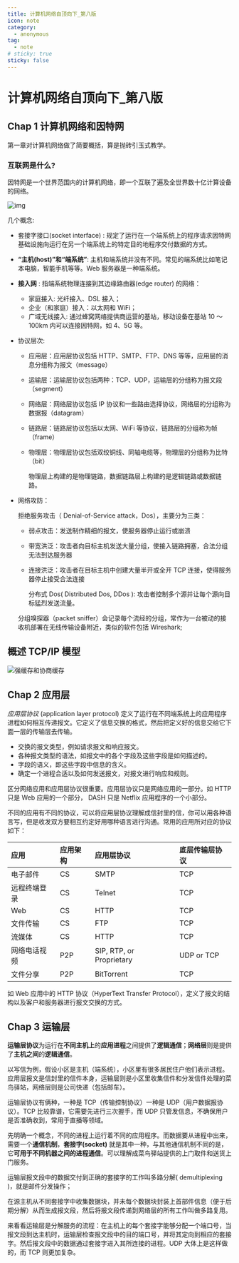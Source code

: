 ```yaml
---
title: 计算机网络自顶向下_第八版
icon: note
category:
  - anonymous
tag:
  - note
# sticky: true
sticky: false
---
```


# 计算机网络自顶向下\_第八版

## Chap 1 计算机网络和因特网

第一章对计算机网络做了简要概括，算是抛砖引玉式教学。

### 互联网是什么?

因特网是一个世界范围内的计算机网络，即一个互联了遍及全世界数十亿计算设备的网络。

![img](https://camo.githubusercontent.com/4370d8524d833b945269cc9f9b457b24af407001a6c7f68ed9f2310dca75c7a7/68747470733a2f2f747661312e73696e61696d672e636e2f6c617267652f3030386933736b4e6c7931677072616239383135736a333075303133736173772e6a7067)

几个概念:

- 套接字接口(socket interface) : 规定了运行在一个端系统上的程序请求因特网基础设施向运行在另一个端系统上的特定目的地程序交付数据的方式。

- **“主机(host)”和“端系统”**: 主机和端系统并没有不同。常见的端系统比如笔记本电脑，智能手机等等。Web 服务器是一种端系统。

- **接入网** : 指端系统物理连接到其边缘路由器(edge router) 的网络：

  - 家庭接入: 光纤接入、DSL 接入；
  - 企业（和家庭）接入：以太网和 WiFi；
  - 广域无线接入: 通过蜂窝网络提供商运营的基站，移动设备在基站 10 ～ 100km 内可以连接因特网，如 4、5G 等。

- 协议层次:

  - 应用层：应用层协议包括 HTTP、SMTP、FTP、DNS 等等，应用层的消息分组称为报文（message）

  - 运输层：运输层协议包括两种：TCP、UDP，运输层的分组称为报文段（segment）

  - 网络层：网络层协议包括 IP 协议和一些路由选择协议，网络层的分组称为数据报（datagram）

  - 链路层：链路层协议包括以太网、WiFi 等协议，链路层的分组称为帧（frame）

  - 物理层：物理层协议包括双绞铜线、同轴电缆等，物理层的分组称为比特（bit）

    物理层上构建的是物理链路，数据链路层上构建的是逻辑链路或数据链路。

- 网络攻防：

  拒绝服务攻击（ Denial-of-Service attack，Dos），主要分为三类：

  - 弱点攻击：发送制作精细的报文，使服务器停止运行或崩溃

  - 带宽洪泛：攻击者向目标主机发送大量分组，使接入链路拥塞，合法分组无法到达服务器

  - 连接洪泛：攻击者在目标主机中创建大量半开或全开 TCP 连接，使得服务器停止接受合法连接

    分布式 Dos( Distributed Dos, DDos ): 攻击者控制多个源并让每个源向目标猛烈发送流量。

  分组嗅探器（packet sniffer）会记录每个流经的分组，常作为一台被动的接收机部署在无线传输设备附近，类似的软件包括 Wireshark;

## 概述 TCP/IP 模型

![强缓存和协商缓存](https://cdn.jsdelivr.net/gh/rayadaschn/blogImage@master/img/202304171356212.png)

## Chap 2 应用层

_应用层协议_ (application layer protocol) 定义了运行在不同端系统上的应用程序进程如何相互传递报文。它定义了信息交换的格式，然后把定义好的信息交给它下面一层的传输层去传输。

- 交换的报文类型，例如请求报文和响应报文。
- 各种报文类型的语法，如报文中的各个字段及这些字段是如何描述的。
- 字段的语义，即这些字段中信息的含义。
- 确定一个进程合适以及如何发送报文，对报文进行响应和规则。

区分网络应用和应用层协议很重要。应用层协议只是网络应用的一部分。如 HTTP 只是 Web 应用的一个部分， DASH 只是 Netflix 应用程序的一个小部分。

不同的应用有不同的协议，可以将应用层协议理解成信封里的信，你可以用各种语言写，但是收发双方要相互约定好用哪种语言进行沟通。常用的应用所对应的协议如下：

| 应用         | 应用架构 | 应用层协议               | 底层传输层协议 |
| :----------- | :------- | :----------------------- | :------------- |
| 电子邮件     | CS       | SMTP                     | TCP            |
| 远程终端登录 | CS       | Telnet                   | TCP            |
| Web          | CS       | HTTP                     | TCP            |
| 文件传输     | CS       | FTP                      | TCP            |
| 流媒体       | CS       | HTTP                     | TCP            |
| 网络电话视频 | P2P      | SIP, RTP, or Proprietary | UDP or TCP     |
| 文件分享     | P2P      | BitTorrent               | TCP            |

如 Web 应用中的 HTTP 协议（HyperText Transfer Protocol），定义了报文的结构以及客户和服务器进行报文交换的方式。

## Chap 3 运输层

**运输层协议**为运行在**不同主机上**的**应用进程**之间提供了**逻辑通信**；**网络层**则是提供了**主机之间**的**逻辑通信**。

以写信为例，假设小区是主机（端系统），小区里有很多居民住户他们表示进程。应用层报文是信封里的信件本身，运输层则是小区里收集信件和分发信件处理的菜鸟驿站，网络层则是公司快递（包括邮车）。

运输层协议有俩种，一种是 TCP（传输控制协议）一种是 UDP（用户数据报协议）。TCP 比较靠谱，它需要先进行三次握手，而 UDP 只管发信息，不确保用户是否准确收到，常用于直播等领域。

先明确一个概念，不同的进程上运行着不同的应用程序。而数据要从进程中出来，需要一个**通信机制**，**套接字(socket)** 就是其中一种，与其他通信机制不同的是，它**可用于不同机器之间的进程通信**。可以理解成菜鸟驿站提供的上门取件和送货上门服务。

运输层报文段中的数据交付到正确的套接字的工作叫多路分解( demultiplexing )，就是邮件分发操作；

在源主机从不同套接字中收集数据块，并未每个数据块封装上首部件信息（便于后期分解）从而生成报文段，然后将报文段传递到网络层的所有工作叫做多路复用。

来看看运输层是分解服务的流程：在主机上的每个套接字能够分配一个端口号，当报文段到达主机时，运输层检查报文段中的目的端口号，并将其定向到相应的套接字。然后报文段中的数据通过套接字进入其所连接的进程。UDP 大体上是这样做的，而 TCP 则更加复杂。
